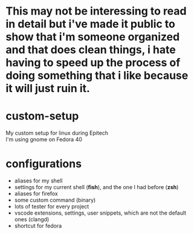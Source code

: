 # This may not be interessing to read in detail but i've made it public to show that i'm someone organized and that does clean things, i hate having to speed up the process of doing something that i like because it will just ruin it.

# custom-setup

My custom setup for linux during Epitech  
I'm using gnome on Fedora 40

# configurations

- aliases for my shell
- settings for my current shell (__fish__), and the one I had before (__zsh__)
- aliases for firefox
- some custom command (binary)
- lots of tester for every project
- vscode extensions, settings, user snippets, which are not the default ones (clangd)
- shortcut for fedora
